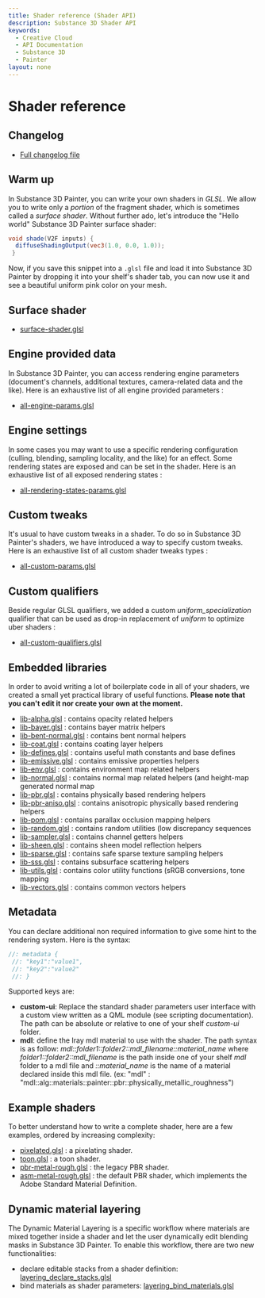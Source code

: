 ```yaml
---
title: Shader reference (Shader API)
description: Substance 3D Shader API
keywords:
  - Creative Cloud
  - API Documentation
  - Substance 3D
  - Painter
layout: none
---
```














[ ](#section-0)

Shader reference
================


Changelog
---------


* [Full changelog file](/api/changelog.html)


Warm up
-------


In Substance 3D Painter, you can write your own shaders in *GLSL*. We allow
 you to write only a *portion* of the fragment shader, which is sometimes called
 a *surface shader*. Without further ado, let's introduce the "Hello world"
 Substance 3D Painter surface shader:





```glsl
void shade(V2F inputs) {
  diffuseShadingOutput(vec3(1.0, 0.0, 1.0));
 }
```







[ ](#section-1)

Now, if you save this snippet into a `.glsl` file and load it into Substance 3D Painter by dropping
 it into your shelf's shader tab, you can now use it and see a beautiful uniform pink color on
 your mesh.


Surface shader
--------------


* [surface-shader.glsl](/api/shaders/surface-shader.html)


Engine provided data
--------------------


In Substance 3D Painter, you can access rendering engine parameters (document's channels,
 additional textures, camera-related data and the like). Here is an exhaustive list of all
 engine provided parameters :


* [all-engine-params.glsl](/api/parameters/all-engine-params.html)


Engine settings
---------------


In some cases you may want to use a specific rendering configuration (culling, blending,
 sampling locality, and the like) for an effect. Some rendering states are exposed and
 can be set in the shader. Here is an exhaustive list of all exposed rendering states :


* [all-rendering-states-params.glsl](/api/parameters/all-rendering-states-params.html)


Custom tweaks
-------------


It's usual to have custom tweaks in a shader. To do so in Substance 3D Painter's shaders,
 we have introduced a way to specify custom tweaks. Here is an exhaustive list of all custom
 shader tweaks types :


* [all-custom-params.glsl](/api/parameters/all-custom-params.html)


Custom qualifiers
-----------------


Beside regular GLSL qualifiers, we added a custom *uniform_specialization* qualifier that
 can be used as drop-in replacement of *uniform* to optimize uber shaders :


* [all-custom-qualifiers.glsl](/api/parameters/all-custom-qualifiers.html)


Embedded libraries
------------------


In order to avoid writing a lot of boilerplate code in all of your shaders,
 we created a small yet practical library of useful functions. **Please note that
 you can't edit it nor create your own at the moment.**


* [lib-alpha.glsl](/api/libraries/lib-alpha.html) : contains opacity related helpers
* [lib-bayer.glsl](/api/libraries/lib-bayer.html) : contains bayer matrix helpers
* [lib-bent-normal.glsl](/api/libraries/lib-bent-normal.html) : contains bent normal helpers
* [lib-coat.glsl](/api/libraries/lib-coat.html) : contains coating layer helpers
* [lib-defines.glsl](/api/libraries/lib-defines.html) : contains useful math constants and base defines
* [lib-emissive.glsl](/api/libraries/lib-emissive.html) : contains emissive properties helpers
* [lib-env.glsl](/api/libraries/lib-env.html) : contains environment map related helpers
* [lib-normal.glsl](/api/libraries/lib-normal.html) : contains normal map related helpers (and height-map generated normal map
* [lib-pbr.glsl](/api/libraries/lib-pbr.html) : contains physically based rendering helpers
* [lib-pbr-aniso.glsl](/api/libraries/lib-pbr-aniso.html) : contains anisotropic physically based rendering helpers
* [lib-pom.glsl](/api/libraries/lib-pom.html) : contains parallax occlusion mapping helpers
* [lib-random.glsl](/api/libraries/lib-random.html) : contains random utilities (low discrepancy sequences
* [lib-sampler.glsl](/api/libraries/lib-sampler.html) : contains channel getters helpers
* [lib-sheen.glsl](/api/libraries/lib-sheen.html) : contains sheen model reflection helpers
* [lib-sparse.glsl](/api/libraries/lib-sparse.html) : contains safe sparse texture sampling helpers
* [lib-sss.glsl](/api/libraries/lib-sss.html) : contains subsurface scattering helpers
* [lib-utils.glsl](/api/libraries/lib-utils.html) : contains color utility functions (sRGB conversions, tone mapping
* [lib-vectors.glsl](/api/libraries/lib-vectors.html) : contains common vectors helpers


Metadata
--------


You can declare additional non required information to give some hint to the
 rendering system. Here is the syntax:





```glsl
//: metadata {
 //: "key1":"value1",
 //: "key2":"value2"
 //: }
```







[ ](#section-2)

Supported keys are:


* **custom-ui**: Replace the standard shader parameters user interface with a custom view
 written as a QML module (see scripting documentation).
 The path can be absolute or relative to one of your shelf *custom-ui* folder.
* **mdl**: define the Iray mdl material to use with the shader.
 The path syntax is as follow: *mdl::folder1::folder2::mdl_filename::material_name*
 where *folder1::folder2::mdl_filename* is the path inside one of
 your shelf *mdl* folder to a mdl file and *::material_name* is the
 name of a material declared inside this mdl file. (ex:
 "mdl" : "mdl::alg::materials::painter::pbr::physically_metallic_roughness")


Example shaders
---------------


To better understand how to write a complete shader, here are a few examples,
 ordered by increasing complexity:


* [pixelated.glsl](/api/shaders/pixelated.html) : a pixelating shader.
* [toon.glsl](/api/shaders/toon.html) : a toon shader.
* [pbr-metal-rough.glsl](/api/shaders/pbr-metal-rough.html) : the legacy PBR shader.
* [asm-metal-rough.glsl](/api/shaders/asm-metal-rough.html) : the default PBR shader, which implements the Adobe Standard Material Definition.


Dynamic material layering
-------------------------


The Dynamic Material Layering is a specific workflow where materials are mixed together
 inside a shader and let the user dynamically edit blending masks in Substance 3D Painter.
 To enable this workflow, there are two new functionalities:


* declare editable stacks from a shader definition: [layering_declare_stacks.glsl](/api/parameters/layering_declare_stacks.html)
* bind materials as shader parameters: [layering_bind_materials.glsl](/api/parameters/layering_bind_materials.html)










